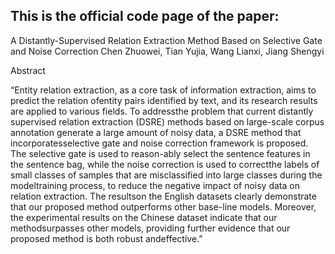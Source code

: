 ## This is the official code page of the paper:

A Distantly-Supervised Relation Extraction Method Based on Selective Gate and Noise Correction
Chen Zhuowei, Tian Yujia, Wang Lianxi, Jiang Shengyi

Abstract

“Entity relation extraction, as a core task of information extraction, aims to predict the relation ofentity pairs identified by text, and its research results are applied to various fields. To addressthe problem that current distantly supervised relation extraction (DSRE) methods based on large-scale corpus annotation generate a large amount of noisy data, a DSRE method that incorporatesselective gate and noise correction framework is proposed. The selective gate is used to reason-ably select the sentence features in the sentence bag, while the noise correction is used to correctthe labels of small classes of samples that are misclassified into large classes during the modeltraining process, to reduce the negative impact of noisy data on relation extraction. The resultson the English datasets clearly demonstrate that our proposed method outperforms other base-line models. Moreover, the experimental results on the Chinese dataset indicate that our methodsurpasses other models, providing further evidence that our proposed method is both robust andeffective.”
